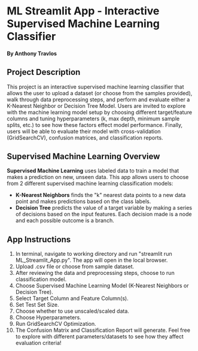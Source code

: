 # ML Streamlit App - Interactive Supervised Machine Learning Classifier

#### By Anthony Travlos

## Project Description

This project is an interactive supervised machine learning classifier that allows the user to upload a dataset (or choose from the samples provided), walk through data preprocessing steps, and perform and evaluate either a K-Nearest Neighbor or Decision Tree Model. Users are invited to explore with the machine learning model setup by choosing different target/feature columns and tuning hyperparameters (k, max depth, minimum sample splits, etc.) to see how these factors effect model performance. Finally, users will be able to evaluate their model with cross-validation (GridSearchCV), confusion matrices, and classification reports.

## Supervised Machine Learning Overview

__Supervised Machine Learning__  uses labeled data to train a model that makes a prediction on new, unseen data. This app allows users to choose from 2 different supervised machine learning classification models:

- **K-Nearest Neighbors** finds the "k" nearest data points to a new data point and makes predictions based on the class labels.
- **Decision Tree** predicts the value of a target variable by making a series of decisions based on the input features. Each decision made is a node and each possible outcome is a branch.

## App Instructions

1. In terminal, navigate to working directory and run "streamlit run ML_Streamlit_App.py". The app will open in the local browser.
2. Upload .csv file or choose from sample dataset.
3. After reviewing the data and preprocessing steps, choose to run classification model.
4. Choose Supervised Machine Learning Model (K-Nearest Neighbors or Decision Tree).
5. Select Target Column and Feature Column(s).
6. Set Test Set Size.
7. Choose whether to use unscaled/scaled data.
8. Choose Hyperparameters.
9. Run GridSearchCV Optimization.
10. The Confusion Matrix and Classification Report will generate. Feel free to explore with different parameters/datasets to see how they affect evaluation criteria!
